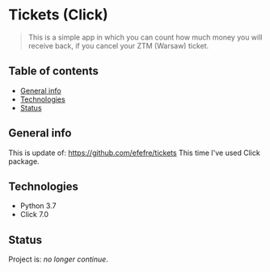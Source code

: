 # Tickets (Click)
> This is a simple app in which you can count how much money you will receive back, if you cancel your ZTM (Warsaw) ticket.

## Table of contents
* [General info](#general-info)
* [Technologies](#technologies)
* [Status](#status)

## General info
This is update of: https://github.com/efefre/tickets This time I've used Click package.

## Technologies
* Python 3.7
* Click 7.0


## Status
Project is: _no longer continue_.
